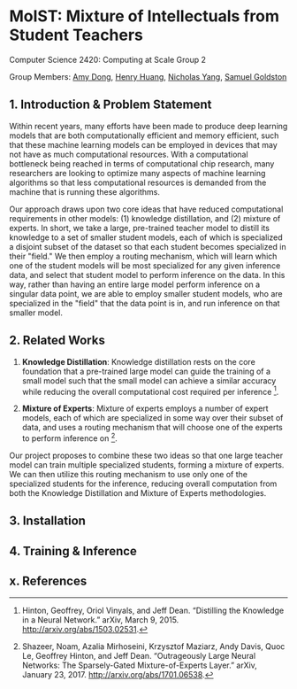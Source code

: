# MoIST: Mixture of Intellectuals from Student Teachers

Computer Science 2420: Computing at Scale Group 2

Group Members: [Amy Dong](mailto:amydong@college.harvard.edu), [Henry Huang](mailto:hhuang@college.harvard.edu), [Nicholas Yang](mailto:nyang@college.harvard.edu), [Samuel Goldston](mailto:sgoldston@college.harvard.edu)

## 1. Introduction & Problem Statement

Within recent years, many efforts have been made to produce deep learning models that are both computationally efficient and memory efficient, such that these machine learning models can be employed in devices that may not have as much computational resources. With a computational bottleneck being reached in terms of computational chip research, many researchers are looking to optimize many aspects of machine learning algorithms so that less computational resources is demanded from the machine that is running these algorithms.

Our approach draws upon two core ideas that have reduced computational requirements in other models: (1) knowledge distillation, and (2) mixture of experts. In short, we take a large, pre-trained teacher model to distill its knowledge to a set of smaller student models, each of which is specialized a disjoint subset of the dataset so that each student becomes specialized in their "field." We then employ a routing mechanism, which will learn which one of the student models will be most specialized for any given inference data, and select that student model to perform inference on the data. In this way, rather than having an entire large model perform inference on a singular data point, we are able to employ smaller student models, who are specialized in the "field" that the data point is in, and run inference on that smaller model.

## 2. Related Works

1. **Knowledge Distillation**: Knowledge distillation rests on the core foundation that a pre-trained large model can guide the training of a small model such that the small model can achieve a similar accuracy while reducing the overall computational cost required per inference [^1].

2. **Mixture of Experts**: Mixture of experts employs a number of expert models, each of which are specialized in some way over their subset of data, and uses a routing mechanism that will choose one of the experts to perform inference on [^2].

Our project proposes to combine these two ideas so that one large teacher model can train multiple specialized students, forming a mixture of experts. We can then utilize this routing mechanism to use only one of the specialized students for the inference, reducing overall computation from both the Knowledge Distillation and Mixture of Experts methodologies.

## 3. Installation

## 4. Training & Inference

## x. References

[^1]: Hinton, Geoffrey, Oriol Vinyals, and Jeff Dean. “Distilling the Knowledge in a Neural Network.” arXiv, March 9, 2015. http://arxiv.org/abs/1503.02531.
[^2]: Shazeer, Noam, Azalia Mirhoseini, Krzysztof Maziarz, Andy Davis, Quoc Le, Geoffrey Hinton, and Jeff Dean. “Outrageously Large Neural Networks: The Sparsely-Gated Mixture-of-Experts Layer.” arXiv, January 23, 2017. http://arxiv.org/abs/1701.06538.
